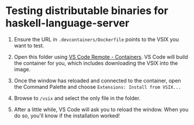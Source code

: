 # Testing distributable binaries for haskell-language-server

1. Ensure the URL in `.devcontainers/Dockerfile` points to the VSIX you want to test.

1. Open this folder using [VS Code Remote - Containers](https://code.visualstudio.com/docs/remote/containers). VS Code will build the container for you, which includes downloading the VSIX into the image.

1. Once the window has reloaded and connected to the container, open the Command Palette and choose `Extensions: Install from VSIX...`

1. Browse to `/vsix` and select the only file in the folder.

1. After a little while, VS Code will ask you to reload the window. When you do so, you'll know if the installation worked!
